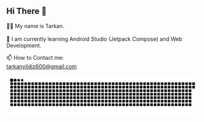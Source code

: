 ## Hi There 👋
🙋‍♂️ My name is Tarkan. <br/> <br/>
🌱 I am currently learning Android Studio (Jetpack Compose) and Web Development.

📫 How to Contact me: <br/>
tarkanyildiz600@gmail.com
<!--
**TarkanIsHere/TarkanIsHere** is a ✨ _special_ ✨ repository because its `README.md` (this file) appears on your GitHub profile.

Here are some ideas to get you started:

- 🔭 I’m currently working on ...
-  I’m currently learning ...
- 👯 I’m looking to collaborate on ...
- 🤔 I’m looking for help with ...
- 💬 Ask me about ...
-  How to reach me: ...
- 😄 Pronouns: ...
- ⚡ Fun fact: ...
-->
<img alt="GitHub Snake" src="https://raw.githubusercontent.com/TarkanIsHere/TarkanIsHere/output/github-contribution-grid-snake-dark.svg" />

